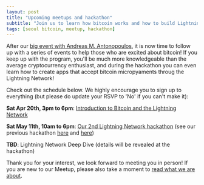 ```yaml
---
layout: post
title: "Upcoming meetups and hackathon"
subtitle: "Join us to learn how bitcoin works and how to build Lightning apps"
tags: [seoul bitcoin, meetup, hackathon]
---
```


After our [big event with Andreas M. Antonopoulos](https://www.meetup.com/seoulbitcoin/events/259695047/), it is now time to follow up with a series of events to help those who are excited about bitcoin! If you keep up with the program, you'll be much more knowledgeable than the average cryptocurrency enthusiast, and during the hackathon you can even learn how to create apps that accept bitcoin micropyaments throug the Lightning Network!

Check out the schedule below. We highly encourage you to sign up to everything (but please do update your RSVP to 'No' if you can't make it):

**Sat Apr 20th, 3pm to 6pm**: [Introduction to Bitcoin and the Lightning Network](https://www.meetup.com/seoulbitcoin/events/xgcprqyzhbgb/)

**Sat May 11th, 10am to 6pm**: [Our 2nd Lightning Network hackathon](https://www.meetup.com/seoulbitcoin/events/260365063/)
(see our previous hackathon [here](https://seoulbitcoin.kr/2018-12-05-lightning-hackathon/) and [here](https://seoulbitcoin.kr/2019-01-07-lightning-hackathon-results/))

**TBD**: Lightning Network Deep Dive (details will be revealed at the hackathon)

Thank you for your interest, we look forward to meeting you in person! If you are new to our Meetup, please also take a moment to [read what we are about](https://seoulbitcoin.kr/aboutus/).